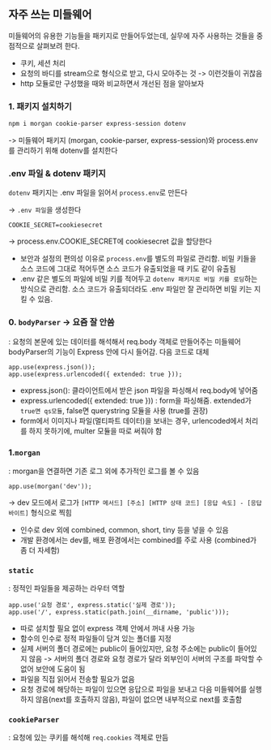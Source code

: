 ## 자주 쓰는 미들웨어
미들웨어의 유용한 기능들을 패키지로 만들어두었는데, 실무에 자주 사용하는 것들을 중점적으로 살펴보려 한다.
- 쿠키, 세션 처리
- 요청의 바디를 stream으로 형식으로 받고, 다시 모아주는 것 -> 이런것들이 귀찮음
- http 모듈로만 구성했을 때와 비교하면서 개선된 점을 알아보자

### 1. 패키지 설치하기

```BASH
npm i morgan cookie-parser express-session dotenv
```
-> 미들웨어 패키지 (morgan, cookie-parser, express-session)와 process.env를 관리하기 위해 dotenv를 설치한다

### .env 파일  & dotenv 패키지
`dotenv` 패키지는 .env 파일을 읽어서 `process.env`로 만든다

-> `.env 파일`을 생성한다
```
COOKIE_SECRET=cookiesecret
```
-> process.env.COOKIE_SECRET에 cookiesecret 값을 할당한다

- 보안과 설정의 편의성 이유로 `process.env`를 별도의 파일로 관리함. 비밀 키들을 소스 코드에 그대로 적어두면 소스 코드가 유출되었을 때 키도 같이 유출됨
-  .env 같은 별도의 파일에 비밀 키를 적어두고 `dotenv 패키지로 비밀 키를 로딩`하는 방식으로 관리함. 소스 코드가 유출되더라도 .env 파일만 잘 관리하면 비밀 키는 지킬 수 있음.

### 0. `bodyParser` -> 요즘 잘 안씀
: 요청의 본문에 있는 데이터를 해석해서 req.body 객체로 만들어주는 미들웨어
bodyParser의 기능이 Express 안에 다시 들어감. 다음 코드로 대체
```JS
app.use(express.json());
app.use(express.urlencoded({ extended: true }));
```
- express.json(): 클라이언트에서 받은 json 파일을 파싱해서 req.body에 넣어줌
- express.urlencoded({ extended: true })) : form을 파싱해줌. extended가 `true면 qs모듈`, false면 querystring 모듈을 사용 (true를 권장)
- form에서 이미지나 파일(멀티파트 데이터)을 보내는 경우, urlencoded에서 처리를 하지 못하기에, multer 모듈을 따로 써줘야 함

### 1.`morgan`
: morgan을 연결하면 기존 로그 외에 추가적인 로그를 볼 수 있음
```JS
app.use(morgan('dev'));
```
-> dev 모드에서 로그가 `[HTTP 메서드] [주소] [HTTP 상태 코드] [응답 속도] - [응답 바이트]` 형식으로 찍힘

- 인수로 dev 외에 combined, common, short, tiny 등을 넣을 수 있음 
- 개발 환경에서는 dev를, 배포 환경에서는 combined를 주로 사용 (combined가 좀 더 자세함)

### `static`
: 정적인 파일들을 제공하는 라우터 역할
```JS
app.use('요청 경로', express.static('실제 경로'));
app.use('/', express.static(path.join(__dirname, 'public')));
```
- 따로 설치할 필요 없이 express 객체 안에서 꺼내 사용 가능
- 함수의 인수로 정적 파일들이 담겨 있는 폴더를 지정
- 실제 서버의 폴더 경로에는 public이 들어있지만, 요청 주소에는 public이 들어있지 않음 -> 서버의 폴더 경로와 요청 경로가 달라 외부인이 서버의 구조를 파악할 수 없어 보안에 도움이 됨
- 파일을 직접 읽어서 전송할 필요가 없음
- 요청 경로에 해당하는 파일이 있으면 응답으로 파일을 보내고 다음 미들웨어를 실행하지 않음(next를 호출하지 않음), 파일이 없으면 내부적으로 next를 호출함
### `cookieParser`
: 요청에 있는 쿠키를 해석해 `req.cookies` 객체로 만듬
